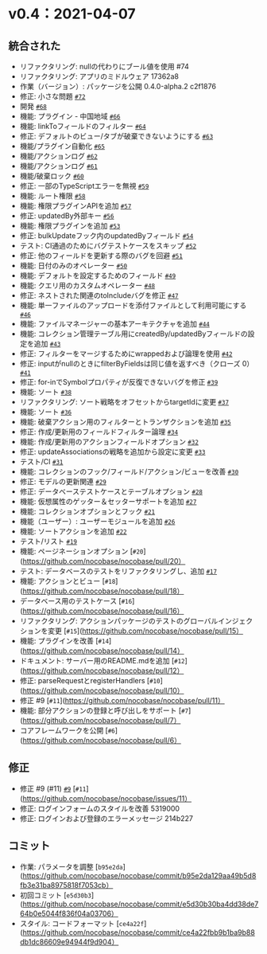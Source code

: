 # v0.4：2021-04-07

## 統合された

- リファクタリング: nullの代わりにブール値を使用 #74
- リファクタリング: アプリのミドルウェア 17362a8
- 作業（バージョン）: パッケージを公開 0.4.0-alpha.2 c2f1876
- 修正: 小さな問題 [`#72`](https://github.com/nocobase/nocobase/pull/72)
- 開発 [`#68`](https://github.com/nocobase/nocobase/pull/68)
- 機能: プラグイン - 中国地域 [`#66`](https://github.com/nocobase/nocobase/pull/66)
- 機能: linkToフィールドのフィルター [`#64`](https://github.com/nocobase/nocobase/pull/64)
- 修正: デフォルトのビュー/タブが破棄できないようにする [`#63`](https://github.com/nocobase/nocobase/pull/63)
- 機能/プラグイン自動化 [`#65`](https://github.com/nocobase/nocobase/pull/65)
- 機能/アクションログ [`#62`](https://github.com/nocobase/nocobase/pull/62)
- 機能/アクションログ [`#61`](https://github.com/nocobase/nocobase/pull/61)
- 機能/破棄ロック [`#60`](https://github.com/nocobase/nocobase/pull/60)
- 修正: 一部のTypeScriptエラーを無視 [`#59`](https://github.com/nocobase/nocobase/pull/59)
- 機能: ルート権限 [`#58`](https://github.com/nocobase/nocobase/pull/58)
- 機能: 権限プラグインAPIを追加 [`#57`](https://github.com/nocobase/nocobase/pull/57)
- 修正: updatedBy外部キー [`#56`](https://github.com/nocobase/nocobase/pull/56)
- 機能: 権限プラグインを追加 [`#53`](https://github.com/nocobase/nocobase/pull/53)
- 修正: bulkUpdateフック内のupdatedByフィールド [`#54`](https://github.com/nocobase/nocobase/pull/54)
- テスト: CI通過のためにバグテストケースをスキップ [`#52`](https://github.com/nocobase/nocobase/pull/52)
- 修正: 他のフィールドを更新する際のバグを回避 [`#51`](https://github.com/nocobase/nocobase/pull/51)
- 機能: 日付のみのオペレーター [`#50`](https://github.com/nocobase/nocobase/pull/50)
- 機能: デフォルトを設定するためのフィールド [`#49`](https://github.com/nocobase/nocobase/pull/49)
- 機能: クエリ用のカスタムオペレーター [`#48`](https://github.com/nocobase/nocobase/pull/48)
- 修正: ネストされた関連のtoIncludeバグを修正 [`#47`](https://github.com/nocobase/nocobase/pull/47)
- 機能: 単一ファイルのアップロードを添付ファイルとして利用可能にする [`#46`](https://github.com/nocobase/nocobase/pull/46)
- 機能: ファイルマネージャーの基本アーキテクチャを追加 [`#44`](https://github.com/nocobase/nocobase/pull/44)
- 機能: コレクション管理テーブル用にcreatedBy/updatedByフィールドの設定を追加 [`#43`](https://github.com/nocobase/nocobase/pull/43)
- 修正: フィルターをマージするためにwrappedおよび論理を使用 [`#42`](https://github.com/nocobase/nocobase/pull/42)
- 修正: inputがnullのときにfilterByFieldsは同じ値を返すべき（クローズ 0） [`#41`](https://github.com/nocobase/nocobase/pull/41)
- 修正: for-inでSymbolプロパティが反復できないバグを修正 [`#39`](https://github.com/nocobase/nocobase/pull/39)
- 機能: ソート [`#38`](https://github.com/nocobase/nocobase/pull/38)
- リファクタリング: ソート戦略をオフセットからtargetIdに変更 [`#37`](https://github.com/nocobase/nocobase/pull/37)
- 機能: ソート [`#36`](https://github.com/nocobase/nocobase/pull/36)
- 機能: 破棄アクション用のフィルターとトランザクションを追加 [`#35`](https://github.com/nocobase/nocobase/pull/35)
- 修正: 作成/更新用のフィールドフィルター論理 [`#34`](https://github.com/nocobase/nocobase/pull/34)
- 機能: 作成/更新用のアクションフィールドオプション [`#32`](https://github.com/nocobase/nocobase/pull/32)
- 修正: updateAssociationsの戦略を追加から設定に変更 [`#33`](https://github.com/nocobase/nocobase/pull/33)
- テスト/CI [`#31`](https://github.com/nocobase/nocobase/pull/31)
- 機能: コレクションのフック/フィールド/アクション/ビューを改善 [`#30`](https://github.com/nocobase/nocobase/pull/30)
- 修正: モデルの更新関連 [`#29`](https://github.com/nocobase/nocobase/pull/29)
- 修正: データベーステストケースとテーブルオプション [`#28`](https://github.com/nocobase/nocobase/pull/28)
- 機能: 仮想属性のゲッター＆セッターサポートを追加 [`#27`](https://github.com/nocobase/nocobase/pull/27)
- 機能: コレクションオプションとフック [`#21`](https://github.com/nocobase/nocobase/pull/21)
- 機能（ユーザー）: ユーザーモジュールを追加 [`#26`](https://github.com/nocobase/nocobase/pull/26)
- 機能: ソートアクションを追加 [`#22`](https://github.com/nocobase/nocobase/pull/22)
- テスト/リスト [`#19`](https://github.com/nocobase/nocobase/pull/19)
- 機能: ページネーションオプション [`#20`](https://github.com/nocobase/nocobase/pull/20）
- テスト: データベースのテストをリファクタリングし、追加 [`#17`](https://github.com/nocobase/nocobase/pull/17)
- 機能: アクションとビュー [`#18`](https://github.com/nocobase/nocobase/pull/18）
- データベース用のテストケース [`#16`](https://github.com/nocobase/nocobase/pull/16）
- リファクタリング: アクションパッケージのテストのグローバルインジェクションを変更 [`#15`](https://github.com/nocobase/nocobase/pull/15）
- 機能: プラグインを改善 [`#14`](https://github.com/nocobase/nocobase/pull/14）
- ドキュメント: サーバー用のREADME.mdを追加 [`#12`](https://github.com/nocobase/nocobase/pull/12）
- 修正: parseRequestとregisterHandlers [`#10`](https://github.com/nocobase/nocobase/pull/10）
- 修正 #9 [`#11`](https://github.com/nocobase/nocobase/pull/11）
- 機能: 部分アクションの登録と呼び出しをサポート [`#7`](https://github.com/nocobase/nocobase/pull/7）
- コアフレームワークを公開 [`#6`](https://github.com/nocobase/nocobase/pull/6）

## 修正

- 修正 #9 (#11) [`#9`](https://github.com/nocobase/nocobase/issues/9) [`#11`](https://github.com/nocobase/nocobase/issues/11）
- 修正: ログインフォームのスタイルを改善 5319000
- 修正: ログインおよび登録のエラーメッセージ 214b227

## コミット

- 作業: パラメータを調整 [`b95e2da`](https://github.com/nocobase/nocobase/commit/b95e2da129aa49b5d8fb3e31ba8975818f7053cb）
- 初回コミット [`e5d30b3`](https://github.com/nocobase/nocobase/commit/e5d30b30ba4dd38de764b0e5044f836f04a03706）
- スタイル: コードフォーマット [`ce4a22f`](https://github.com/nocobase/nocobase/commit/ce4a22fbb9b1ba9b88db1dc86609e94944f9d904）

